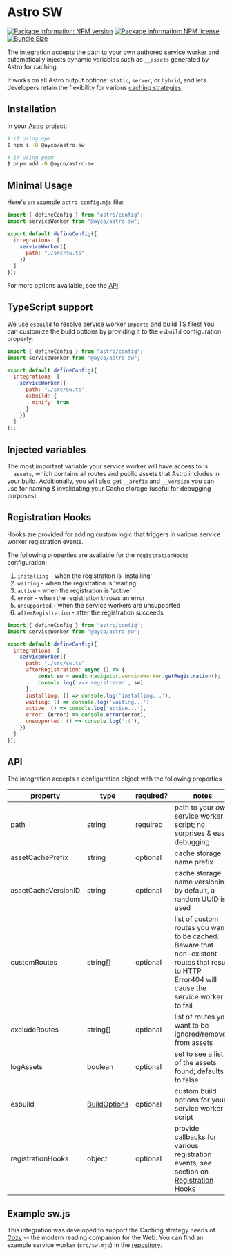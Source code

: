 # Astro SW

[![Package information: NPM version](https://img.shields.io/npm/v/@ayco/astro-sw)](https://www.npmjs.com/package/@ayco/astro-sw)
[![Package information: NPM license](https://img.shields.io/npm/l/@ayco/astro-sw)](https://www.npmjs.com/package/@ayco/astro-sw)
[![Bundle Size](https://img.shields.io/bundlephobia/minzip/@ayco/astro-sw)](#library-size)

The integration accepts the path to your own authored [service worker](https://developer.mozilla.org/en-US/docs/Web/API/Service_Worker_API) and automatically injects dynamic variables such as `__assets` generated by Astro for caching.

It works on all Astro output options: `static`, `server`, or `hybrid`, and lets developers retain the flexibility for various [caching strategies](https://developer.chrome.com/docs/workbox/caching-strategies-overview/).

## Installation

In your [Astro](https://astro.build) project:

```bash
# if using npm
$ npm i -D @ayco/astro-sw

# if using pnpm
$ pnpm add -D @ayco/astro-sw
```

## Minimal Usage

Here's an example `astro.config.mjs` file:

```js
import { defineConfig } from "astro/config";
import serviceWorker from "@ayco/astro-sw";

export default defineConfig({
  integrations: [
    serviceWorker({
      path: "./src/sw.ts",
    })
  ]
});
```
For more options available, see the [API](#api).

## TypeScript support

We use `esbuild` to resolve service worker `imports` and build TS files! You can customize the build options by providing it to the `esbuild` configuration property.

```js
import { defineConfig } from "astro/config";
import serviceWorker from "@ayco/astro-sw";

export default defineConfig({
  integrations: [
    serviceWorker({
      path: "./src/sw.ts",
      esbuild: {
        minify: true
      }
    })
  ]
});
```

## Injected variables

The most important variable your service worker will have access to is `__assets`, which contains all routes and public assets that Astro includes in your build. Additionally, you will also get `__prefix` and `__version` you can use for naming & invalidating your Cache storage (useful for debugging purposes).

## Registration Hooks

Hooks are provided for adding custom logic that triggers in various service worker registration events.

The following properties are available for the `registrationHooks` configuration:
1. `installing` - when the registration is 'installing'
1. `waiting` - when the registration is 'waiting'
1. `active` - when the registration is 'active'
1. `error` - when the registration throws an error
1. `unsupported` - when the service workers are unsupported
1. `afterRegistration` - after the registration succeeds

```js
import { defineConfig } from "astro/config";
import serviceWorker from "@ayco/astro-sw";

export default defineConfig({
  integrations: [
    serviceWorker({
      path: "./src/sw.ts",
      afterRegistration: async () => {
          const sw = await navigator.serviceWorker.getRegistration();
          console.log('>>> registrered', sw)
      },
      installing: () => console.log('installing...'),
      waiting: () => console.log('waiting...'),
      active: () => console.log('active...'),
      error: (error) => console.error(error),
      unsupported: () => console.log(':('),
    })
  ]
});
```

## API

The integration accepts a configuration object with the following properties

| property | type | required? |  notes |
| --- | --- | --- | --- |
| path | string | required | path to your *own* service worker script; no surprises & easy debugging |
| assetCachePrefix | string | optional | cache storage name prefix |
| assetCacheVersionID | string | optional | cache storage name versioning; by default, a random UUID is used |
| customRoutes | string[] | optional | list of custom routes you want to be cached. Beware that non-existent routes that result to HTTP Error404 will cause the service worker to fail |
| excludeRoutes | string[] | optional | list of routes you want to be ignored/removed from assets |
| logAssets | boolean | optional | set to see a list of the assets found; defaults to false |
| esbuild | [BuildOptions](https://esbuild.github.io/api/) | optional | custom build options for your service worker script |
| registrationHooks | object | optional | provide callbacks for various registration events; see section on [Registration Hooks](#registration-hooks) |


## Example sw.js

This integration was developed to support the Caching strategy needs of [Cozy](https://github.com/ayoayco/cozy) -- the modern reading companion for the Web. You can find an example service worker (`src/sw.mjs`) in the [repository](https://github.com/ayoayco/Cozy/blob/main/src/sw.mjs).
